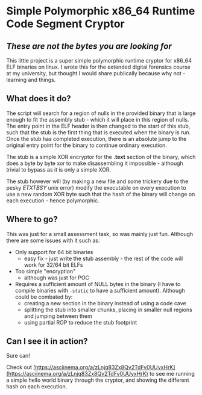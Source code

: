 # Simple Polymorphic x86\_64 Runtime Code Segment Cryptor

## *These are not the bytes you are looking for*

This little project is a super simple polymorphic runtime cryptor for x86_64 ELF binaries on linux. I wrote this for the extended digital forensics course at my university, but thought I would share publically because why not - learning and things.

## What does it do?

The script will search for a region of nulls in the provided binary that is large enough to fit the assembly stub - which it will place in this region of nulls. The entry point in the ELF header is then changed to the start of this stub, such that the stub is the first thing that is executed when the binary is run. Once the stub has completed execution, there is an absolute jump to the original entry point for the binary to continue ordinary execution.

The stub is a simple XOR encryptor for the **.text** section of the binary, which does a byte by byte xor to make disassembling it impossible - although trivial to bypass as it is only a simple XOR. 

The stub however will (by making a new file and some trickery due to the pesky *ETXTBSY* unix error) modify the executable on every execution to use a new random XOR byte such that the hash of the binary will change on each execution - hence polymorphic.

## Where to go?

This was just for a small assessment task, so was mainly just fun. Although there are some issues with it such as:
- Only support for 64 bit binaries
	- easy fix - just write the stub assembly - the rest of the code will work for 32/64 bit ELFs
- Too simple "encryption"
	- although was just for POC
- Requires a sufficient amount of NULL bytes in the binary (I have to compile binaries with `-static` to have a sufficient amount). Although could be combated by:
	- creating a new section in the binary instead of using a code cave
	- splitting the stub into smaller chunks, placing in smaller null regions and jumping between them
	- using partial ROP to reduce the stub footprint

## Can I see it in action?

Sure can!

Check out [https://asciinema.org/a/zLnjq83Zx8Qv2TdFv0UUyxHrK](https://asciinema.org/a/zLnjq83Zx8Qv2TdFv0UUyxHrK) to see me running a simple hello world binary through the cryptor, and showing the different hash on each execution.
